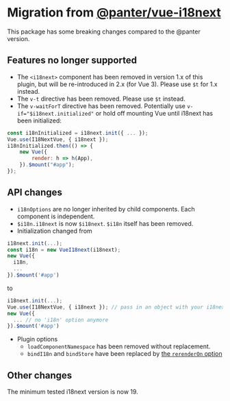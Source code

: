 # Migration from [@panter/vue-i18next](https://panter.github.io/vue-i18next/)
This package has some breaking changes compared to the @panter version.

## Features no longer supported
- The `<i18next>` component has been removed in version 1.x of this plugin, but will be re-introduced in 2.x (for Vue 3). Please use `$t` for 1.x instead.
- The `v-t` directive has been removed. Please use `$t`  instead.
- The `v-waitForT` directive has been removed. Potentially use `v-if="$i18next.initialized"` or hold off mounting Vue until i18next has been initialized:
```js
const i18nInitialized = i18next.init({ ... });
Vue.use(I18NextVue, { i18next });
i18nInitialized.then(() => {
    new Vue({
        render: h => h(App),
    }).$mount("#app");
});
```

## API changes
- `i18nOptions` are no longer inherited by child components. Each component is independent.
- `$i18n.i18next` is now `$i18next`. `$i18n` itself has been removed.
- Initialization changed from
```js
i18next.init(...);
const i18n = new VueI18next(i18next);
new Vue({
  i18n,
  ...
}).$mount('#app')
```
to
```js
i18next.init(...);
Vue.use(I18NextVue, { i18next }); // pass in an object with your i18next instance
new Vue({
  ... // no 'i18n' option anymore
}).$mount('#app')
```
- Plugin options 
  - `loadComponentNamespace` has been removed without replacement.
  - `bindI18n` and `bindStore` have been replaced by [the `rerenderOn` option](./guide/started.md#plugin-options)

## Other changes
The minimum tested i18next version is now 19.
